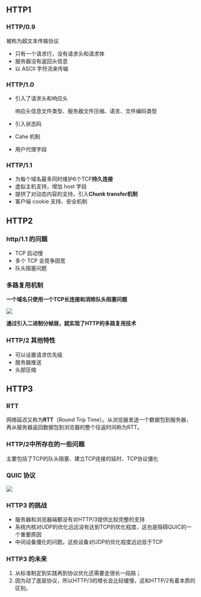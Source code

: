 ## HTTP1

### HTTP/0.9

被称为超文本传输协议

- 只有一个请求行，没有请求头和请求体
- 服务器没有返回头信息
- 以 ASCll 字符流来传输



### HTTP/1.0

- 引入了请求头和响应头

  响应头信息文件类型、服务器文件压缩、语言、文件编码类型

- 引入状态码
- Cahe 机制
- 用户代理字段



### HTTP/1.1

- 为每个域名最多同时维护6个TCP**持久连接**
- 虚拟主机支持，增加 host 字段
- 提供了对动态内容的支持，引入**Chunk transfer机制**
- 客户端 cookie 支持、安全机制



## HTTP2

### http/1.1 的问题

- TCP 启动慢
- 多个 TCP 会竞争固宽
- 队头阻塞问题

### 多路复用机制

**一个域名只使用一个TCP长连接和消除队头阻塞问题**

![](http://file.wangsijie.top/blog/20210621111818.png)

**通过引入二进制分帧层，就实现了HTTP的多路复用技术**



### HTTP/2 其他特性

- 可以设置请求优先级
- 服务器推送
- 头部压缩



## HTTP3

### RTT

网络延迟又称为**RTT**（Round Trip Time）。从浏览器发送一个数据包到服务器，再从服务器返回数据包到浏览器的整个往返时间称为RTT。



### HTTP/2中所存在的一些问题

主要包括了TCP的队头阻塞、建立TCP连接的延时、TCP协议僵化

### QUIC 协议

![](http://file.wangsijie.top/blog/20210621112358.png)



### HTTP3 的挑战

- 服务器和浏览器端都没有对HTTP/3提供比较完整的支持
- 系统内核对UDP的优化远远没有达到TCP的优化程度，这也是阻碍QUIC的一个重要原因
- 中间设备僵化的问题。这些设备对UDP的优化程度远远低于TCP

### HTTP3 的未来

1. 从标准制定到实践再到协议优化还需要走很长一段路；
2. 因为动了底层协议，所以HTTP/3的增长会比较缓慢，这和HTTP/2有着本质的区别。

